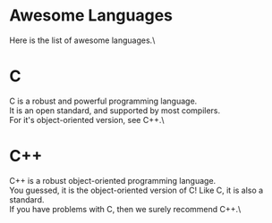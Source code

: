 # Awesome Languages
Here is the list of awesome languages.\

# C
C is a robust and powerful programming language.\
It is an open standard, and supported by most compilers.\
For it's object-oriented version, see C++.\

# C++
C++ is a robust object-oriented programming language.\
You guessed, it is the object-oriented version of C! Like C, it is also a standard.\
If you have problems with C, then we surely recommend C++.\